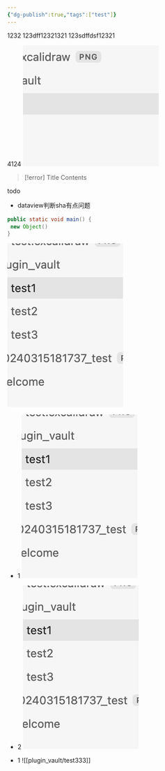 ```yaml
---
{"dg-publish":true,"tags":["test"]}
---
```


1232
123dff12321321
123sdffdsf12321

4124
![20240315181737_test.png](img/user/20240315181737_test.png)


> [!error] Title
> Contents

todo
- dataview判断sha有点问题

```java title="123"
public static void main() {
 new Object()
}
```

![img1x.png](img/user/img1x.png)


- 1
![img22s.png](img/user/img22s.png)

- 2
![img3313x.png](img/user/img3313x.png)


- 1
![[plugin_vault/test333]]